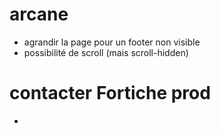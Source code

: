 # arcane 

* agrandir la page pour un footer non visible
* possibilité de scroll (mais scroll-hidden)

# contacter Fortiche prod

*

